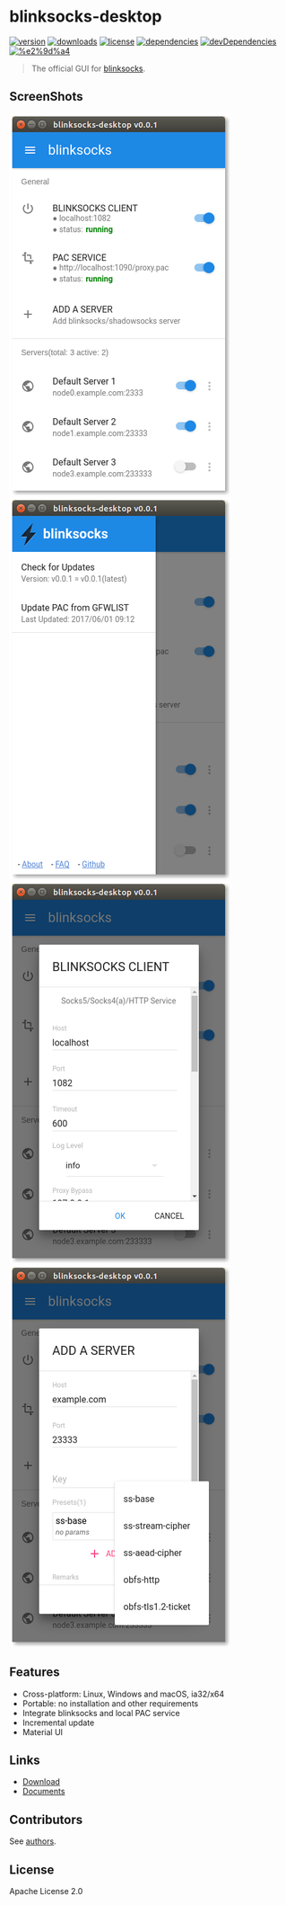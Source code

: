 # blinksocks-desktop

[![version](https://img.shields.io/npm/v/blinksocks-desktop.svg)](https://www.npmjs.com/package/blinksocks-desktop)
[![downloads](https://img.shields.io/npm/dt/blinksocks-desktop.svg)](https://www.npmjs.com/package/blinksocks-desktop)
[![license](https://img.shields.io/npm/l/blinksocks-desktop.svg)](https://github.com/blinksocks/blinksocks-desktop/blob/master/LICENSE)
[![dependencies](https://img.shields.io/david/blinksocks/blinksocks.svg)](https://www.npmjs.com/package/blinksocks-desktop)
[![devDependencies](https://img.shields.io/david/dev/blinksocks/blinksocks-desktop.svg)](https://www.npmjs.com/package/blinksocks-desktop)
[![%e2%9d%a4](https://img.shields.io/badge/made%20with-%e2%9d%a4-ff69b4.svg)](https://github.com/blinksocks/blinksocks-desktop)

> The official GUI for [blinksocks](https://github.com/blinksocks/blinksocks).

## ScreenShots

![main](docs/screenshots/main.png)
![slider](docs/screenshots/slider.png)
![blinksocks-client](docs/screenshots/blinksocks-client.png)
![add-a-server](docs/screenshots/add-a-server.png)

## Features

* Cross-platform: Linux, Windows and macOS, ia32/x64
* Portable: no installation and other requirements
* Integrate blinksocks and local PAC service
* Incremental update
* Material UI

## Links

* [Download](RELEASE.md)
* [Documents](docs)

## Contributors

See [authors](AUTHORS).

## License

Apache License 2.0
